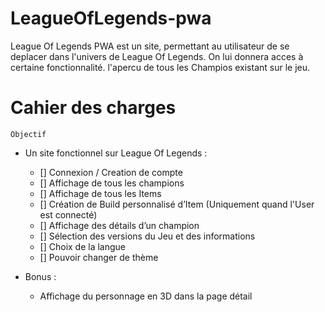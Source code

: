 # LeagueOfLegends-pwa

League Of Legends PWA est un site, permettant au utilisateur de se deplacer dans l'univers de League Of Legends.
On lui donnera acces à certaine fonctionnalité. 
 l'apercu de tous les Champios existant sur le jeu.




# Cahier des charges

    Objectif

* Un site fonctionnel sur League Of Legends :
    - []  Connexion / Creation de compte
    - []	Affichage de tous les champions
    - []	Affichage de tous les Items
    - []	Création de Build personnalisé d’Item (Uniquement quand l'User est connecté)
    - []	Affichage des détails d’un champion
    - []	Sélection des versions du Jeu et des informations
    - []	Choix de la langue
    - []	Pouvoir changer de thème

* Bonus : 
    -	Affichage du personnage en 3D dans la page détail